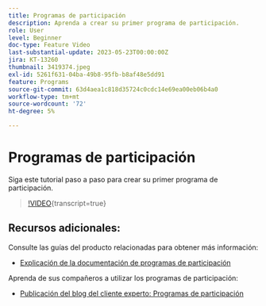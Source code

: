 ```yaml
---
title: Programas de participación
description: Aprenda a crear su primer programa de participación.
role: User
level: Beginner
doc-type: Feature Video
last-substantial-update: 2023-05-23T00:00:00Z
jira: KT-13260
thumbnail: 3419374.jpeg
exl-id: 5261f631-04ba-49b8-95fb-b8af48e5dd91
feature: Programs
source-git-commit: 63d4aea1c818d35724c0cdc14e69ea00eb06b4a0
workflow-type: tm+mt
source-wordcount: '72'
ht-degree: 5%

---
```


# Programas de participación

Siga este tutorial paso a paso para crear su primer programa de participación.

>[!VIDEO](https://video.tv.adobe.com/v/3419374/?learn=on){transcript=true} 

## Recursos adicionales:

Consulte las guías del producto relacionadas para obtener más información:
* [Explicación de la documentación de programas de participación](https://experienceleague.adobe.com/docs/marketo/using/product-docs/email-marketing/drip-nurturing/creating-an-engagement-program/understanding-engagement-programs.html?lang=en) 

Aprenda de sus compañeros a utilizar los programas de participación:
* [Publicación del blog del cliente experto: Programas de participación](https://nation.marketo.com/t5/product-blogs/marketo-success-series-engagement-programs/ba-p/301712)
